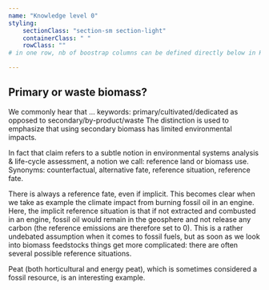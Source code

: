 ```yaml
---
name: "Knowledge level 0"
styling:
    sectionClass: "section-sm section-light"
    containerClass: " "
    rowClass: ""
# in one row, nb of boostrap columns can be defined directly below in HTML

---
```


<div class="col-md-12 text-left">

## **Primary or waste biomass?**

We commonly hear that ... keywords: primary/cultivated/dedicated as opposed to secondary/by-product/waste 
The distinction is used to emphasize that using secondary biomass has limited environmental impacts.

In fact that claim refers to a subtle notion in environmental systems analysis & life-cycle assessment, a notion we call: reference land or biomass use. Synonyms: counterfactual, alternative fate, reference situation, reference fate.

There is always a reference fate, even if implicit. This becomes clear when we take as example the climate impact from burning fossil oil in an engine. Here, the implicit reference situation is that if not extracted and combusted in an engine, fossil oil would remain in the geosphere and not release any carbon (the reference emissions are therefore set to 0). This is a rather undebated assumption when it comes to fossil fuels, but as soon as we look into biomass feedstocks things get more complicated: there are often several possible reference situations. 

Peat (both horticultural and energy peat), which is sometimes considered a fossil resource, is an interesting example.

</div>


